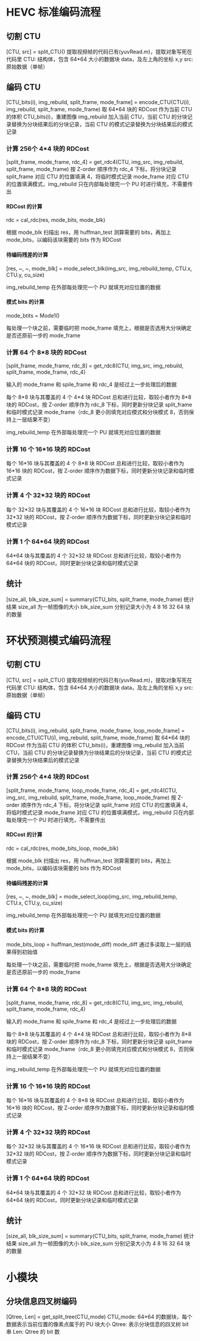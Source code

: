# HEVC 标准编码流程
## 切割 CTU
[CTU, src] = split_CTU()
提取视频帧的代码已有(yuvRead.m)，提取对象写死在代码里
CTU: 结构体，包含 64*64 大小的数据块 data，及左上角的坐标 x,y
src: 原始数据（单帧）


## 编码 CTU
[CTU_bits(i), img_rebuild, split_frame, mode_frame] = encode_CTU(CTU(i), img_rebuild, split_frame, mode_frame)
取 64*64 块的 RDCost 作为当前 CTU 的体积 CTU_bits(i)，重建图像 img_rebuild 加入当前 CTU，当前 CTU 的分块记录替换为分块结果后的分块记录，当前 CTU 的模式记录替换为分块结果后的模式记录

### 计算 256个 4*4 块的 RDCost
[split_frame, mode_frame, rdc_4] = get_rdc4(CTU, img_src, img_rebuild, split_frame, mode_frame)
按 Z-order 顺序作为 rdc_4 下标，将分块记录 split_frame 对应 CTU 的位置填满 4，将临时模式记录 mode_frame 对应 CTU 的位置填满模式，img_rebuild 只在内部每处理完一个 PU 时进行填充，不需要传出

#### RDCost 的计算
rdc = cal_rdc(res, mode_bits, mode_blk)

根据 mode_blk 扫描出 res，用 huffman_test 测算需要的 bits，再加上 mode_bits，以编码该块需要的 bits 作为 RDCost

#### 待编码残差的计算
[res, ~, ~, mode_blk] = mode_select_blk(img_src, img_rebuild_temp, CTU.x, CTU.y, cu_size)

img_rebuild_temp 在外部每处理完一个 PU 就填充对应位置的数据

#### 模式 bits 的计算
mode_btits = Mode1()

每处理一个块之前，需要临时把 mode_frame 填充上，根据是否选用大分块确定是否还原前一步的 mode_frame

### 计算 64 个 8*8 块的 RDCost
[split_frame, mode_frame, rdc_8] = get_rdc8(CTU, img_src, img_rebuild, split_frame, mode_frame, rdc_4)

输入的 mode_frame 和 spile_frame 和 rdc_4 是经过上一步处理后的数据

每个 8\*8 块与其覆盖的 4 个 4\*4 块 RDCost 总和进行比较，取较小者作为 8*8 块的 RDCost，按 Z-order 顺序作为 rdc_8 下标，同时更新分块记录 split_frame 和临时模式记录 mode_frame（rdc_8 更小则填充对应模式和分块模式 8，否则保持上一层结果不变）

img_rebuild_temp 在外部每处理完一个 PU 就填充对应位置的数据

### 计算 16 个 16*16 块的 RDCost
每个 16\*16 块与其覆盖的 4 个 8\*8 块 RDCost 总和进行比较，取较小者作为 16*16 块的 RDCost，按 Z-order 顺序作为数据下标，同时更新分块记录和临时模式记录


### 计算 4 个 32*32 块的 RDCost
每个 32\*32 块与其覆盖的 4 个 16\*16 块 RDCost 总和进行比较，取较小者作为 32*32 块的 RDCost，按 Z-order 顺序作为数据下标，同时更新分块记录和临时模式记录

### 计算 1 个 64*64 块的 RDCost
64\*64 块与其覆盖的 4 个 32\*32 块 RDCost 总和进行比较，取较小者作为 64*64 块的 RDCost，同时更新分块记录和临时模式记录


## 统计
[size_all, blk_size_sum] = summary(CTU_bits, split_frame, mode_frame)
统计结果
size_all 为一帧图像的大小
blk_size_sum 分别记录大小为 4 8 16 32 64 块的数量



# 环状预测模式编码流程

## 切割 CTU
[CTU, src] = split_CTU()
提取视频帧的代码已有(yuvRead.m)，提取对象写死在代码里
CTU: 结构体，包含 64*64 大小的数据块 data，及左上角的坐标 x,y
src: 原始数据（单帧）


## 编码 CTU
[CTU_bits(i), img_rebuild, split_frame, mode_frame, loop_mode_frame] = encode_CTU(CTU(i), img_rebuild, split_frame, mode_frame)
取 64*64 块的 RDCost 作为当前 CTU 的体积 CTU_bits(i)，重建图像 img_rebuild 加入当前 CTU，当前 CTU 的分块记录替换为分块结果后的分块记录，当前 CTU 的模式记录替换为分块结果后的模式记录

### 计算 256个 4*4 块的 RDCost
[split_frame, mode_frame, loop_mode_frame, rdc_4] = get_rdc4(CTU, img_src, img_rebuild, split_frame, mode_frame, loop_mode_frame)
按 Z-order 顺序作为 rdc_4 下标，将分块记录 split_frame 对应 CTU 的位置填满 4，将临时模式记录 mode_frame 对应 CTU 的位置填满模式，img_rebuild 只在内部每处理完一个 PU 时进行填充，不需要传出

#### RDCost 的计算
rdc = cal_rdc(res, mode_bits_loop, mode_blk)

根据 mode_blk 扫描出 res，用 huffman_test 测算需要的 bits，再加上 mode_bits，以编码该块需要的 bits 作为 RDCost

#### 待编码残差的计算
[res, ~, ~, mode_blk] = mode_select_loop(img_src, img_rebuild_temp, CTU.x, CTU.y, cu_size)

img_rebuild_temp 在外部每处理完一个 PU 就填充对应位置的数据

#### 模式 bits 的计算
mode_bits_loop = huffman_test(mode_diff)
mode_diff 通过多读取上一层的结果得到初始值

每处理一个块之前，需要临时把 mode_frame 填充上，根据是否选用大分块确定是否还原前一步的 mode_frame

### 计算 64 个 8*8 块的 RDCost
[split_frame, mode_frame, rdc_8] = get_rdc8(CTU, img_src, img_rebuild, split_frame, mode_frame, rdc_4)

输入的 mode_frame 和 spile_frame 和 rdc_4 是经过上一步处理后的数据

每个 8\*8 块与其覆盖的 4 个 4\*4 块 RDCost 总和进行比较，取较小者作为 8*8 块的 RDCost，按 Z-order 顺序作为 rdc_8 下标，同时更新分块记录 split_frame 和临时模式记录 mode_frame（rdc_8 更小则填充对应模式和分块模式 8，否则保持上一层结果不变）

img_rebuild_temp 在外部每处理完一个 PU 就填充对应位置的数据

### 计算 16 个 16*16 块的 RDCost
每个 16\*16 块与其覆盖的 4 个 8\*8 块 RDCost 总和进行比较，取较小者作为 16*16 块的 RDCost，按 Z-order 顺序作为数据下标，同时更新分块记录和临时模式记录


### 计算 4 个 32*32 块的 RDCost
每个 32\*32 块与其覆盖的 4 个 16\*16 块 RDCost 总和进行比较，取较小者作为 32*32 块的 RDCost，按 Z-order 顺序作为数据下标，同时更新分块记录和临时模式记录

### 计算 1 个 64*64 块的 RDCost
64\*64 块与其覆盖的 4 个 32\*32 块 RDCost 总和进行比较，取较小者作为 64*64 块的 RDCost，同时更新分块记录和临时模式记录


## 统计
[size_all, blk_size_sum] = summary(CTU_bits, split_frame, mode_frame)
统计结果
size_all 为一帧图像的大小
blk_size_sum 分别记录大小为 4 8 16 32 64 块的数量

# 小模块

## 分块信息四叉树编码
[Qtree, Len] = get_split_tree(CTU_mode)
CTU_mode: 64*64 的数据块，每个数据表示当前位置的像素点属于的 PU 块大小
Qtree: 表示分块信息的四叉树 bit 串
Len: Qtree 的 bit 数


